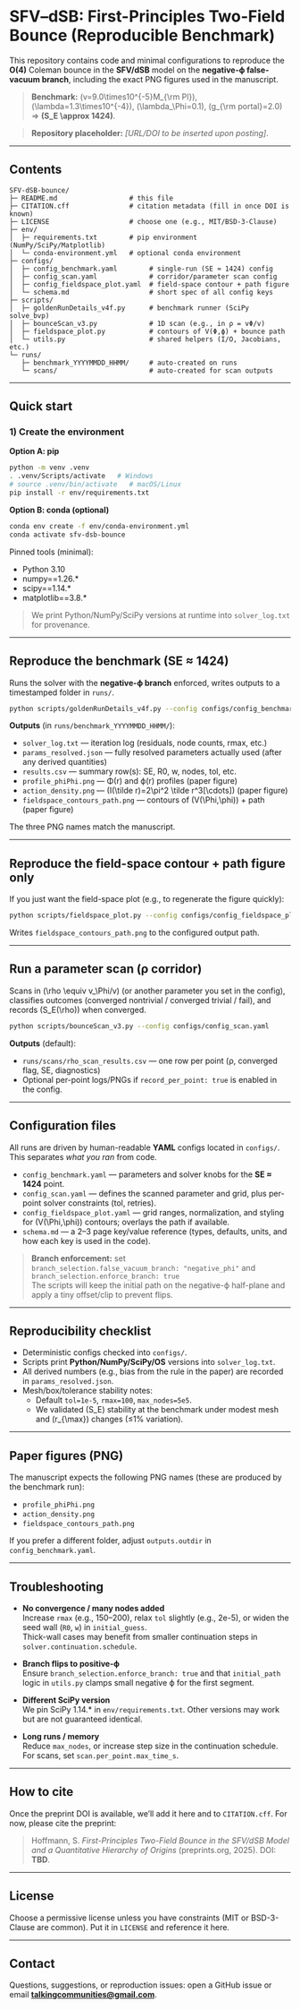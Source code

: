# SFV–dSB: First-Principles Two-Field Bounce (Reproducible Benchmark)

This repository contains code and minimal configurations to reproduce the **O(4)** Coleman bounce in the **SFV/dSB** model on the **negative-ϕ false-vacuum branch**, including the exact PNG figures used in the manuscript.

> **Benchmark:** \(v=9.0\times10^{-5}M_{\rm Pl}\), \(\lambda=1.3\times10^{-4}\), \(\lambda_\Phi=0.1\), \(g_{\rm portal}=2.0\) ⇒ **\(S_E \approx 1424\)**.

> **Repository placeholder:** _[URL/DOI to be inserted upon posting]_.

---

## Contents

```
SFV-dSB-bounce/
├─ README.md                  # this file
├─ CITATION.cff               # citation metadata (fill in once DOI is known)
├─ LICENSE                    # choose one (e.g., MIT/BSD-3-Clause)
├─ env/
│  ├─ requirements.txt        # pip environment (NumPy/SciPy/Matplotlib)
│  └─ conda-environment.yml   # optional conda environment
├─ configs/
│  ├─ config_benchmark.yaml        # single-run (SE ≈ 1424) config
│  ├─ config_scan.yaml             # corridor/parameter scan config
│  ├─ config_fieldspace_plot.yaml  # field-space contour + path figure
│  └─ schema.md                    # short spec of all config keys
├─ scripts/
│  ├─ goldenRunDetails_v4f.py      # benchmark runner (SciPy solve_bvp)
│  ├─ bounceScan_v3.py             # 1D scan (e.g., in ρ = vΦ/v)
│  ├─ fieldspace_plot.py           # contours of V(Φ,ϕ) + bounce path
│  └─ utils.py                     # shared helpers (I/O, Jacobians, etc.)
└─ runs/
   ├─ benchmark_YYYYMMDD_HHMM/     # auto-created on runs
   └─ scans/                       # auto-created for scan outputs
```

---

## Quick start

### 1) Create the environment

**Option A: pip**
```bash
python -m venv .venv
. .venv/Scripts/activate   # Windows
# source .venv/bin/activate   # macOS/Linux
pip install -r env/requirements.txt
```

**Option B: conda (optional)**
```bash
conda env create -f env/conda-environment.yml
conda activate sfv-dsb-bounce
```

Pinned tools (minimal):  
- Python 3.10  
- numpy==1.26.*  
- scipy==1.14.*  
- matplotlib==3.8.*  

> We print Python/NumPy/SciPy versions at runtime into `solver_log.txt` for provenance.

---

## Reproduce the benchmark (SE ≈ 1424)

Runs the solver with the **negative-ϕ branch** enforced, writes outputs to a timestamped folder in `runs/`.

```bash
python scripts/goldenRunDetails_v4f.py --config configs/config_benchmark.yaml
```

**Outputs** (in `runs/benchmark_YYYYMMDD_HHMM/`):

- `solver_log.txt` — iteration log (residuals, node counts, rmax, etc.)
- `params_resolved.json` — fully resolved parameters actually used (after any derived quantities)
- `results.csv` — summary row(s): SE, R0, w, nodes, tol, etc.
- `profile_phiPhi.png` — Φ(r) and ϕ(r) profiles (paper figure)
- `action_density.png` — \(I(\tilde r)=2\pi^2 \tilde r^3[\cdots]\) (paper figure)
- `fieldspace_contours_path.png` — contours of \(V(\Phi,\phi)\) + path (paper figure)

The three PNG names match the manuscript.

---

## Reproduce the field-space contour + path figure only

If you just want the field-space plot (e.g., to regenerate the figure quickly):

```bash
python scripts/fieldspace_plot.py --config configs/config_fieldspace_plot.yaml
```

Writes `fieldspace_contours_path.png` to the configured output path.

---

## Run a parameter scan (ρ corridor)

Scans in \(\rho \equiv v_\Phi/v\) (or another parameter you set in the config), classifies outcomes (converged nontrivial / converged trivial / fail), and records \(S_E(\rho)\) when converged.

```bash
python scripts/bounceScan_v3.py --config configs/config_scan.yaml
```

**Outputs** (default):
- `runs/scans/rho_scan_results.csv` — one row per point (ρ, converged flag, SE, diagnostics)
- Optional per-point logs/PNGs if `record_per_point: true` is enabled in the config.

---

## Configuration files

All runs are driven by human-readable **YAML** configs located in `configs/`. This separates _what you ran_ from code.

- `config_benchmark.yaml` — parameters and solver knobs for the **SE ≈ 1424** point.
- `config_scan.yaml` — defines the scanned parameter and grid, plus per-point solver constraints (tol, retries).
- `config_fieldspace_plot.yaml` — grid ranges, normalization, and styling for \(V(\Phi,\phi)\) contours; overlays the path if available.
- `schema.md` — a 2–3 page key/value reference (types, defaults, units, and how each key is used in the code).

> **Branch enforcement:** set  
> `branch_selection.false_vacuum_branch: "negative_phi"` and `branch_selection.enforce_branch: true`  
> The scripts will keep the initial path on the negative-ϕ half-plane and apply a tiny offset/clip to prevent flips.

---

## Reproducibility checklist

- Deterministic configs checked into `configs/`.
- Scripts print **Python/NumPy/SciPy/OS** versions into `solver_log.txt`.
- All derived numbers (e.g., bias from the rule in the paper) are recorded in `params_resolved.json`.
- Mesh/box/tolerance stability notes:
  - Default `tol=1e-5`, `rmax=100`, `max_nodes=5e5`.
  - We validated \(S_E\) stability at the benchmark under modest mesh and \(r_{\max}\) changes (≤1% variation).

---

## Paper figures (PNG)

The manuscript expects the following PNG names (these are produced by the benchmark run):

- `profile_phiPhi.png`
- `action_density.png`
- `fieldspace_contours_path.png`

If you prefer a different folder, adjust `outputs.outdir` in `config_benchmark.yaml`.

---

## Troubleshooting

- **No convergence / many nodes added**  
  Increase `rmax` (e.g., 150–200), relax `tol` slightly (e.g., 2e-5), or widen the seed wall (`R0`, `w`) in `initial_guess`.  
  Thick-wall cases may benefit from smaller continuation steps in `solver.continuation.schedule`.

- **Branch flips to positive-ϕ**  
  Ensure `branch_selection.enforce_branch: true` and that `initial_path` logic in `utils.py` clamps small negative ϕ for the first segment.

- **Different SciPy version**  
  We pin SciPy 1.14.* in `env/requirements.txt`. Other versions may work but are not guaranteed identical.

- **Long runs / memory**  
  Reduce `max_nodes`, or increase step size in the continuation schedule. For scans, set `scan.per_point.max_time_s`.

---

## How to cite

Once the preprint DOI is available, we’ll add it here and to `CITATION.cff`. For now, please cite the preprint:

> Hoffmann, S. *First-Principles Two-Field Bounce in the SFV/dSB Model and a Quantitative Hierarchy of Origins* (preprints.org, 2025). DOI: **TBD**.

---

## License

Choose a permissive license unless you have constraints (MIT or BSD-3-Clause are common). Put it in `LICENSE` and reference it here.

---

## Contact

Questions, suggestions, or reproduction issues: open a GitHub issue or email **talkingcommunities@gmail.com**.

